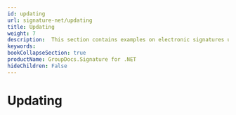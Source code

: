 ```yaml
---
id: updating
url: signature-net/updating
title: Updating
weight: 7
description:  This section contains examples on electronic signatures updates using extended options with GroupDocs.Signature API.
keywords: 
bookCollapseSection: true
productName: GroupDocs.Signature for .NET
hideChildren: False
---
```


# Updating


